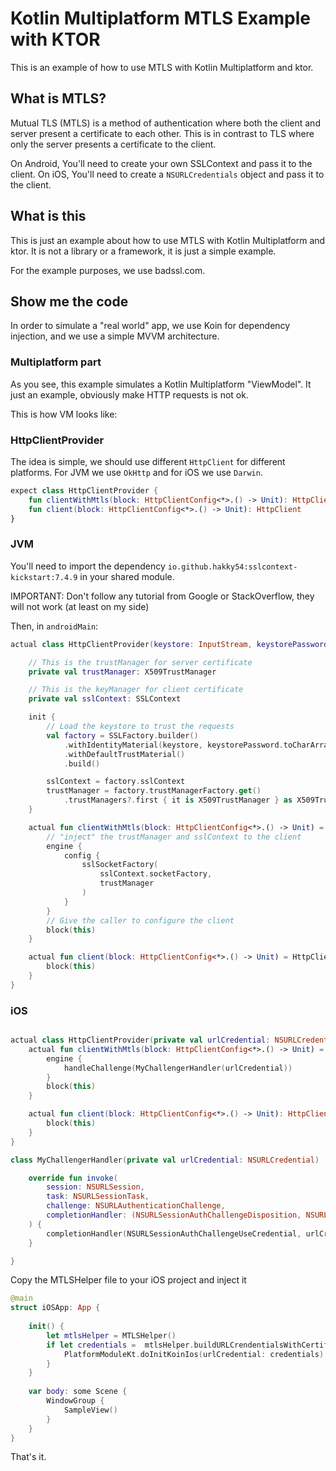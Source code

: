 # Kotlin Multiplatform MTLS Example with KTOR

This is an example of how to use MTLS with Kotlin Multiplatform and ktor.

## What is MTLS?

Mutual TLS (MTLS) is a method of authentication where both the client and server present a certificate to each other.
This is in contrast to TLS where only the server presents a certificate to the client.

On Android, You'll need to create your own SSLContext and pass it to the client.
On iOS, You'll need to create a `NSURLCredentials` object and pass it to the client.

## What is this

This is just an example about how to use MTLS with Kotlin Multiplatform and ktor. It is not a library or a framework, it
is just a simple example.

For the example purposes, we use badssl.com.

## Show me the code

In order to simulate a "real world" app, we use Koin for dependency injection, and we use a simple MVVM architecture.

### Multiplatform part

As you see, this example simulates a Kotlin Multiplatform "ViewModel". It just an example, obviously make HTTP requests
is not ok.

This is how VM looks like:

### HttpClientProvider

The idea is simple, we should use different `HttpClient` for different platforms. For JVM we use `OkHttp` and for iOS we
use `Darwin`.

```kotlin
expect class HttpClientProvider {
    fun clientWithMtls(block: HttpClientConfig<*>.() -> Unit): HttpClient
    fun client(block: HttpClientConfig<*>.() -> Unit): HttpClient
}
```

### JVM

You'll need to import the dependency `io.github.hakky54:sslcontext-kickstart:7.4.9` in your shared module.

IMPORTANT: Don't follow any tutorial from Google or StackOverflow, they will not work (at least on my side)

Then, in `androidMain`:

```kotlin
actual class HttpClientProvider(keystore: InputStream, keystorePassword: String) {

    // This is the trustManager for server certificate
    private val trustManager: X509TrustManager

    // This is the keyManager for client certificate
    private val sslContext: SSLContext

    init {
        // Load the keystore to trust the requests
        val factory = SSLFactory.builder()
            .withIdentityMaterial(keystore, keystorePassword.toCharArray(), "PKCS12")
            .withDefaultTrustMaterial()
            .build()

        sslContext = factory.sslContext
        trustManager = factory.trustManagerFactory.get()
            .trustManagers?.first { it is X509TrustManager } as X509TrustManager
    }

    actual fun clientWithMtls(block: HttpClientConfig<*>.() -> Unit) = HttpClient(OkHttp) {
        // "inject" the trustManager and sslContext to the client
        engine {
            config {
                sslSocketFactory(
                    sslContext.socketFactory,
                    trustManager
                )
            }
        }
        // Give the caller to configure the client
        block(this)
    }

    actual fun client(block: HttpClientConfig<*>.() -> Unit) = HttpClient(OkHttp) {
        block(this)
    }
}
```

### iOS

```kotlin

actual class HttpClientProvider(private val urlCredential: NSURLCredential) {
    actual fun clientWithMtls(block: HttpClientConfig<*>.() -> Unit) = HttpClient(Darwin) {
        engine {
            handleChallenge(MyChallengerHandler(urlCredential))
        }
        block(this)
    }

    actual fun client(block: HttpClientConfig<*>.() -> Unit): HttpClient = HttpClient(Darwin) {
        block(this)
    }
}

class MyChallengerHandler(private val urlCredential: NSURLCredential) : ChallengeHandler {

    override fun invoke(
        session: NSURLSession,
        task: NSURLSessionTask,
        challenge: NSURLAuthenticationChallenge,
        completionHandler: (NSURLSessionAuthChallengeDisposition, NSURLCredential?) -> Unit
    ) {
        completionHandler(NSURLSessionAuthChallengeUseCredential, urlCredential)
    }

}

```

Copy the MTLSHelper file to your iOS project and inject it

```swift
@main
struct iOSApp: App {
    
    init() {
        let mtlsHelper = MTLSHelper()
        if let credentials =  mtlsHelper.buildURLCrendentialsWithCertificate() {
            PlatformModuleKt.doInitKoinIos(urlCredential: credentials)
        }
    }
    
	var body: some Scene {
		WindowGroup {
			SampleView()
		}
	}
}

```

That's it.